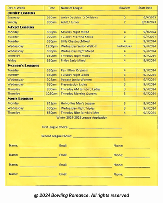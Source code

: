 <html>

<head style="visibility: hidden;">
       
<body>  

<img
  class="fit-picture"
  src="montvalelanesinc07645.jpeg" 
  alt="" />
  
<h5 style="text-align:center;"><i>@ 2024 Bowling Romance. All rights reserved</i></h5>   
</body>
</head>
</html>
